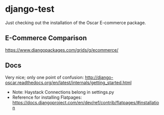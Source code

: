 # django-test
Just checking out the installation of the Oscar E-commerce package.

## E-Commerce Comparison
https://www.djangopackages.com/grids/g/ecommerce/

## Docs
Very nice; only one point of confusion:
http://django-oscar.readthedocs.org/en/latest/internals/getting_started.html
- Note: Haystack Connections belong in settings.py
- Reference for installing Flatpages: https://docs.djangoproject.com/en/dev/ref/contrib/flatpages/#installation